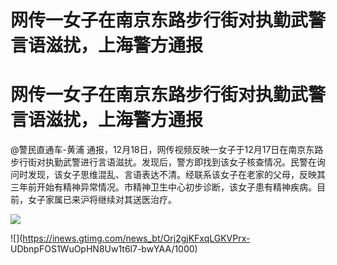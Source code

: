 # 网传一女子在南京东路步行街对执勤武警言语滋扰，上海警方通报

# 网传一女子在南京东路步行街对执勤武警言语滋扰，上海警方通报

@警民直通车-黄浦
通报，12月18日，网传视频反映一女子于12月17日在南京东路步行街对执勤武警进行言语滋扰。发现后，警方即找到该女子核查情况。民警在询问时发现，该女子思维混乱、言语表达不清。经联系该女子在老家的父母，反映其三年前开始有精神异常情况。市精神卫生中心初步诊断，该女子患有精神疾病。目前，女子家属已来沪将继续对其送医治疗。

![](https://inews.gtimg.com/om_bt/Oerbsmbst2SL4E5swIp455UAJWZBYWV5hh_LoAnaqQ4pAAA/1000)

![](https://inews.gtimg.com/news_bt/Orj2gjKFxqLGKVPrx-
UDbnpFOS1WuOpHN8Uw1t6l7-bwYAA/1000)

